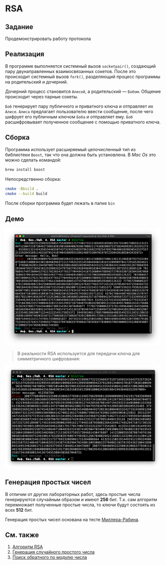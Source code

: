 # RSA

## Задание

Продемонстрировать работу протокола

## Реализация

В программе выполняется системный вызов `socketpair()`, создающий пару двунаправленных взаимосвязанных сокетов. После это происходит системный вызов `fork()`, разделяющий процесс программы на родительский и дочерний.

Дочерний процесс становится `Алисой`, а родительский — `Бобом`. Общение происходит через парные сокеты.

`Боб` генерирует пару публичного и приватного ключа и отправляет их `Алисе`. `Алиса` предлагает пользователю ввести сообщение, после чего шифрует его публичным ключом `Боба` и отправляет ему. `Боб` расшифровывает полученное сообщение с помощью приватного ключа.

## Сборка

Программа использует расширяемый целочисленный тип из библиотеки `Boost`, так что она должна быть установлена. В *Mac Os* это можно сделать командой:

```bash
brew install boost
```

Непосредственно сборка:

```bash
cmake -Bbuild .
cmake --build build
```

После сборки программа будет лежать в папке `bin`

## Демо

![](images/demo_message.png)

> В реальности RSA используется для передачи ключа для симметричного шифрования:

![](images/demo_key.png)

## Генерация простых чисел

В отличии от других лабораторных работ, здесь простые числа генерируются случайным образом и имеют **256** бит. Т.к. сам алгоритм перемножает полученные простые числа, то ключи будут состоять из всех **512** бит.

Генерация простых чисел основана на тесте [Миллера-Рабина](https://ru.wikipedia.org/wiki/%D0%A2%D0%B5%D1%81%D1%82_%D0%9C%D0%B8%D0%BB%D0%BB%D0%B5%D1%80%D0%B0_%E2%80%94_%D0%A0%D0%B0%D0%B1%D0%B8%D0%BD%D0%B0).

## См. также

1. [Алгоритм RSA](http://www.e-nigma.ru/stat/rsa/)
2. [Генерация случайного простого числа](https://medium.com/@prudywsh/how-to-generate-big-prime-numbers-miller-rabin-49e6e6af32fb)
3. [Поиск обратного по модулю числа](https://www.geeksforgeeks.org/multiplicative-inverse-under-modulo-m/)